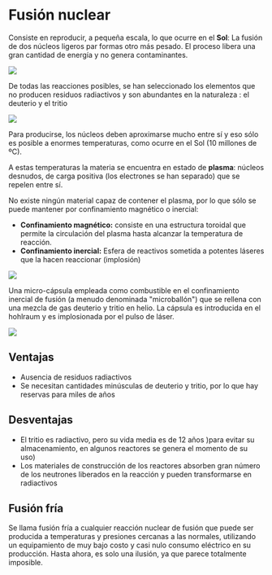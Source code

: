# Fusión nuclear


Consiste en reproducir, a pequeña escala, lo que ocurre en el **Sol**: La fusión de dos núcleos ligeros par formas otro más pesado. El proceso libera una gran cantidad de energía y no genera contaminantes. 

![](img/2022-10-06-16-59-36.png)

De todas las reacciones posibles, se han seleccionado los elementos que no producen residuos radiactivos y son abundantes en la naturaleza : el deuterio y el tritio

![](img/2022-10-06-16-59-49.png)

Para producirse, los núcleos deben aproximarse mucho entre sí y eso sólo es posible a enormes temperaturas, como ocurre en el Sol (10 millones de ºC). 

A estas temperaturas la materia se encuentra en estado de **plasma**: núcleos desnudos, de carga positiva  (los electrones se han separado) que se repelen entre sí.

No existe ningún material capaz de contener el plasma, por lo que sólo se puede mantener por confinamiento magnético o inercial:

- **Confinamiento magnético:** consiste en una estructura toroidal que permite la circulación del plasma hasta alcanzar la temperatura de reacción.
- **Confinamiento inercial:** Esfera de reactivos sometida a potentes láseres que la hacen reaccionar (implosión)

![](img/2022-10-06-16-59-55.png)

Una micro-cápsula empleada como combustible en el confinamiento inercial de fusión (a menudo denominada "microballón") que se rellena con una mezcla de gas deuterio y tritio en helio. La cápsula es introducida en el hohlraum y es implosionada por el pulso de láser.

![](img/2022-10-06-17-00-01.png)

## Ventajas

- Ausencia de residuos radiactivos 
- Se necesitan cantidades minúsculas de deuterio y tritio, por lo que hay reservas para miles de años

## Desventajas

- El tritio es radiactivo, pero su vida media es de 12 años )para evitar su almacenamiento, en algunos reactores se genera el momento de su uso)
- Los materiales de construcción de los reactores absorben gran número de los neutrones liberados en la reacción y pueden transformarse en radiactivos

## Fusión fría

Se llama fusión fría a cualquier reacción nuclear de fusión que puede ser producida a temperaturas y presiones cercanas a las normales, utilizando un equipamiento de muy bajo costo y casi nulo consumo eléctrico en su producción. Hasta ahora, es solo una ilusión, ya que parece totalmente imposible.
